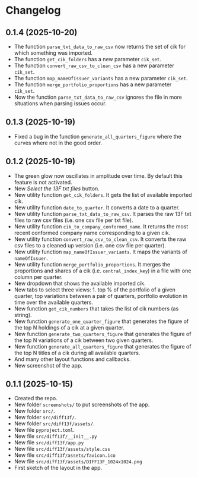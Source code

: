 # Changelog

## 0.1.4 (2025-10-20)

- The function `parse_txt_data_to_raw_csv` now returns the set of cik for which something was imported.
- The function `get_cik_folders` has a new parameter `cik_set`.
- The function `convert_raw_csv_to_clean_csv` has a new parameter `cik_set`.
- The function `map_nameOfIssuer_variants` has a new parameter `cik_set`.
- The function `merge_portfolio_proportions` has a new parameter `cik_set`.
- Now the function `parse_txt_data_to_raw_csv` ignores the file in more situations when parsing issues occur.

## 0.1.3 (2025-10-19)

- Fixed a bug in the function `generate_all_quarters_figure` where the curves where not in the good order.

## 0.1.2 (2025-10-19)

- The green glow now oscillates in amplitude over time. By default this feature is not activated.
- New *Select the 13F txt files* button.
- New utility function `get_cik_folders`. It gets the list of available imported cik.
- New utility function `date_to_quarter`. It converts a date to a quarter.
- New utility function `parse_txt_data_to_raw_csv`. It parses the raw 13F txt files to raw csv files (i.e. one csv file per txt file).
- New utility function `cik_to_company_conformed_name`. It returns the most recent conformed company name corresponding to a given cik.
- New utility function `convert_raw_csv_to_clean_csv`. It converts the raw csv files to a cleaned up version (i.e. one csv file per quarter).
- New utility function `map_nameOfIssuer_variants`. It maps the variants of `nameOfIssuer`.
- New utility function `merge_portfolio_proportions`. It merges the proportions and shares of a cik (i.e. `central_index_key`) in a file with one column per quarter.
- New dropdown that shows the available imported cik.
- New tabs to select three views: 1. top % of the portfolio of a given quarter, top variations between a pair of quarters, portfolio evolution in time over the available quarters.
- New function `get_cik_numbers` that takes the list of cik numbers (as string).
- New function `generate_one_quarter_figure` that generates the figure of the top N holdings of a cik at a given quarter.
- New function `generate_two_quarters_figure` that generates the figure of the top N variations of a cik between two given quarters.
- New function `generate_all_quarters_figure` that generates the figure of the top N titles of a cik during all available quarters.
- And many other layout functions and callbacks.
- New screenshot of the app.

## 0.1.1 (2025-10-15)

- Created the repo.
- New folder `screenshots/` to put screenshots of the app.
- New folder `src/`.
- New folder `src/diff13f/`.
- New folder `src/diff13f/assets/`.
- New file `pyproject.toml`.
- New file `src/diff13f/__init__.py`
- New file `src/diff13f/app.py`
- New file `src/diff13f/assets/style.css`
- New file `src/diff13f/assets/favicon.ico`
- New file `src/diff13f/assets/DIFF13F_1024x1024.png`
- First sketch of the layout in the app.

